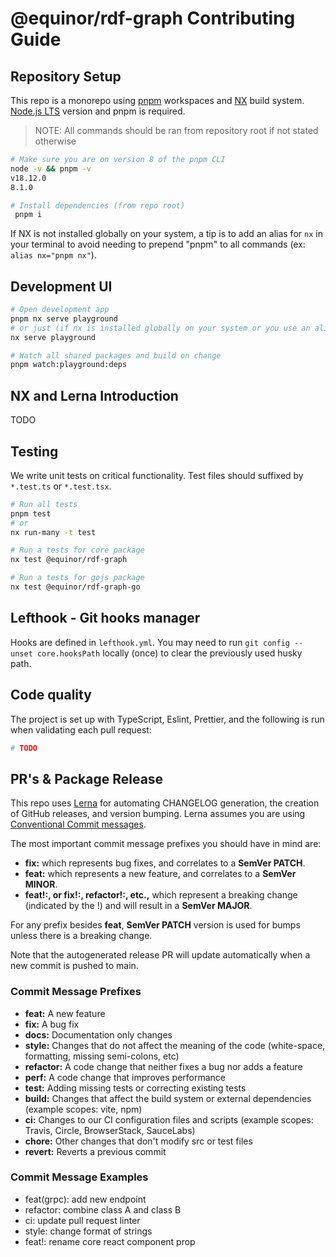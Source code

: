 # @equinor/rdf-graph Contributing Guide

## Repository Setup

This repo is a monorepo using [pnpm](https://pnpm.io) workspaces and [NX](https://nx.dev) build system. [Node.js LTS](https://nodejs.org) version and pnpm is required.

> NOTE: All commands should be ran from repository root if not stated otherwise

```sh
# Make sure you are on version 8 of the pnpm CLI
node -v && pnpm -v
v18.12.0
8.1.0

# Install dependencies (from repo root)
 pnpm i
```

If NX is not installed globally on your system, a tip is to add an alias for `nx` in your terminal to avoid needing to prepend "pnpm" to all commands (ex: `alias nx="pnpm nx"`).

## Development UI

```sh
# Open development app
pnpm nx serve playground
# or just (if nx is installed globally on your system or you use an alias: nx="pnpm nx")
nx serve playground

# Watch all shared packages and build on change
pnpm watch:playground:deps
```

## NX and Lerna Introduction

TODO

## Testing

We write unit tests on critical functionality. Test files should suffixed by `*.test.ts` or `*.test.tsx`.

```sh
# Run all tests
pnpm test
# or
nx run-many -t test

# Run a tests for core package
nx test @equinor/rdf-graph

# Run a tests for gojs package
nx test @equinor/rdf-graph-go
```

## Lefthook - Git hooks manager

Hooks are defined in `lefthook.yml`. You may need to run `git config --unset core.hooksPath` locally (once) to clear the previously used husky path.

## Code quality

The project is set up with TypeScript, Eslint, Prettier, and the following is run when validating each pull request:

```sh
# TODO
```

## PR's & Package Release

This repo uses [Lerna](https://lerna.js.org) for automating CHANGELOG generation, the creation of GitHub releases, and version bumping. Lerna assumes you are using [Conventional Commit messages](https://www.conventionalcommits.org).

The most important commit message prefixes you should have in mind are:

- **fix:** which represents bug fixes, and correlates to a **SemVer PATCH**.
- **feat:** which represents a new feature, and correlates to a **SemVer MINOR**.
- **feat!:, or fix!:, refactor!:, etc.,** which represent a breaking change (indicated by the !) and will result in a **SemVer MAJOR**.

For any prefix besides **feat**, **SemVer PATCH** version is used for bumps unless there is a breaking change.

Note that the autogenerated release PR will update automatically when a new commit is pushed to main.

### Commit Message Prefixes

- **feat:** A new feature
- **fix:** A bug fix
- **docs:** Documentation only changes
- **style:** Changes that do not affect the meaning of the code (white-space, formatting, missing semi-colons, etc)
- **refactor:** A code change that neither fixes a bug nor adds a feature
- **perf:** A code change that improves performance
- **test:** Adding missing tests or correcting existing tests
- **build:** Changes that affect the build system or external dependencies (example scopes: vite, npm)
- **ci:** Changes to our CI configuration files and scripts (example scopes: Travis, Circle, BrowserStack, SauceLabs)
- **chore:** Other changes that don't modify src or test files
- **revert:** Reverts a previous commit

### Commit Message Examples

- feat(grpc): add new endpoint
- refactor: combine class A and class B
- ci: update pull request linter
- style: change format of strings
- feat!: rename core react component prop
